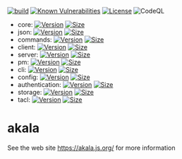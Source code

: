 [![build](https://github.com/npenin/akala/actions/workflows/npm-publish.yml/badge.svg)](https://github.com/npenin/akala/actions/workflows/npm-publish.yml)
[![Known Vulnerabilities](https://snyk.io/test/github/npenin/akala/badge.svg)](https://snyk.io/test/github/npenin/akala)
[![License](https://badgen.net/github/license/npenin/akala)](https://badgen.net/github/license/npenin/akala)
![CodeQL](https://github.com/npenin/akala/workflows/CodeQL/badge.svg)

- core: [![Version](https://badgen.net/npm/v/@akala/core)](https://badgen.net/npm/v/@akala/core) [![Size](https://badgen.net/packagephobia/publish/@akala/core)](https://badgen.net/packagephobia/publish/@akala/core)
- json: [![Version](https://badgen.net/npm/v/@akala/json-rpc-ws)](https://badgen.net/npm/v/@akala/json-rpc-ws) [![Size](https://badgen.net/packagephobia/publish/@akala/json-rpc-ws)](https://badgen.net/packagephobia/publish/@akala/json-rpc-ws)
- commands: [![Version](https://badgen.net/npm/v/@akala/commands)](https://badgen.net/npm/v/@akala/commands) [![Size](https://badgen.net/packagephobia/publish/@akala/commands)](https://badgen.net/packagephobia/publish/@akala/commands)
- client: [![Version](https://badgen.net/npm/v/@akala/client)](https://badgen.net/npm/v/@akala/client) [![Size](https://badgen.net/packagephobia/publish/@akala/client)](https://badgen.net/packagephobia/publish/@akala/client)
- server: [![Version](https://badgen.net/npm/v/@akala/server)](https://badgen.net/npm/v/@akala/server) [![Size](https://badgen.net/packagephobia/publish/@akala/server)](https://badgen.net/packagephobia/publish/@akala/server)
- pm: [![Version](https://badgen.net/npm/v/@akala/pm)](https://badgen.net/npm/v/@akala/pm) [![Size](https://badgen.net/packagephobia/publish/@akala/pm)](https://badgen.net/packagephobia/publish/@akala/pm)
- cli: [![Version](https://badgen.net/npm/v/@akala/cli)](https://badgen.net/npm/v/@akala/cli) [![Size](https://badgen.net/packagephobia/publish/@akala/cli)](https://badgen.net/packagephobia/publish/@akala/cli)
- config: [![Version](https://badgen.net/npm/v/@akala/config)](https://badgen.net/npm/v/@akala/config) [![Size](https://badgen.net/packagephobia/publish/@akala/config)](https://badgen.net/packagephobia/publish/@akala/config)
- authentication: [![Version](https://badgen.net/npm/v/@akala/authentication)](https://badgen.net/npm/v/@akala/authentication) [![Size](https://badgen.net/packagephobia/publish/@akala/authentication)](https://badgen.net/packagephobia/publish/@akala/authentication)
- storage: [![Version](https://badgen.net/npm/v/@akala/storage)](https://badgen.net/npm/v/@akala/storage) [![Size](https://badgen.net/packagephobia/publish/@akala/storage)](https://badgen.net/packagephobia/publish/@akala/storage)
- tacl: [![Version](https://badgen.net/npm/v/@akala/tacl)](https://badgen.net/npm/v/@akala/tacl) [![Size](https://badgen.net/packagephobia/publish/@akala/tacl)](https://badgen.net/packagephobia/publish/@akala/tacl)

# akala

See the web site https://akala.js.org/ for more information
